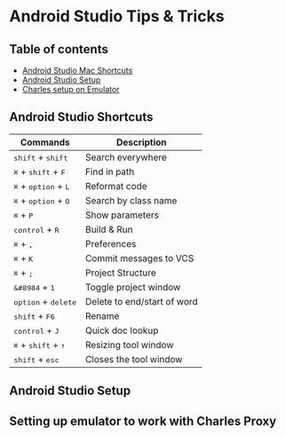 # Android Studio Tips & Tricks

## Table of contents
* [Android Studio Mac Shortcuts](#shortcuts)
* [Android Studio Setup](#setup)
* [Charles setup on Emulator](#charles)

## Android Studio Shortcuts <a name="shortcuts"></a>

Commands| Description
---------|--------
 | <kbd>shift</kbd> + <kbd>shift</kbd>   | Search everywhere
 | <kbd>&#8984;</kbd> + <kbd>shift</kbd> + <kbd>F</kbd>  | Find in path
 | <kbd>&#8984;</kbd> + <kbd>option</kbd> + <kbd>L</kbd> | Reformat code
 | <kbd>&#8984;</kbd> + <kbd>option</kbd> + <kbd>O</kbd> | Search by class name
 | <kbd>&#8984;</kbd> + <kbd>P</kbd> | Show parameters
 | <kbd>control</kbd> + <kbd>R</kbd> | Build & Run
 | <kbd>&#8984;</kbd> + <kbd>,</kbd> | Preferences
 | <kbd>&#8984;</kbd> + <kbd>K</kbd> | Commit messages to VCS
 | <kbd>&#8984;</kbd> + <kbd>;</kbd> | Project Structure
 | <kbd>&#8984</kbd> + <kbd>1</kbd>  | Toggle project window
 | <kbd>option</kbd> + <kbd>delete</kbd> | Delete to end/start of word
 | <kbd>shift</kbd> + <kbd>F6</kbd>  | Rename
 | <kbd>control</kbd> + <kbd>J</kbd> | Quick doc lookup
 | <kbd>&#8984;</kbd> + <kbd>shift</kbd> + <kbd>&#8593;</kbd>  | Resizing tool window
 | <kbd>shift</kbd> + <kbd>esc</kbd> | Closes the tool window


## Android Studio Setup <a name="setup"></a>

## Setting up emulator to work with Charles Proxy <a name="charles"></a>
